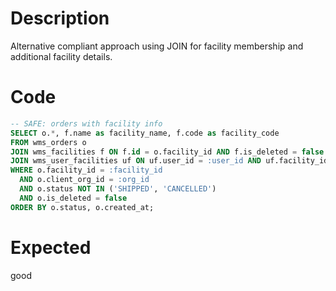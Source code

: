 # Description

Alternative compliant approach using JOIN for facility membership and additional facility details.

# Code

```sql
-- SAFE: orders with facility info  
SELECT o.*, f.name as facility_name, f.code as facility_code
FROM wms_orders o
JOIN wms_facilities f ON f.id = o.facility_id AND f.is_deleted = false
JOIN wms_user_facilities uf ON uf.user_id = :user_id AND uf.facility_id = o.facility_id
WHERE o.facility_id = :facility_id
  AND o.client_org_id = :org_id
  AND o.status NOT IN ('SHIPPED', 'CANCELLED')
  AND o.is_deleted = false
ORDER BY o.status, o.created_at;
```

# Expected

good